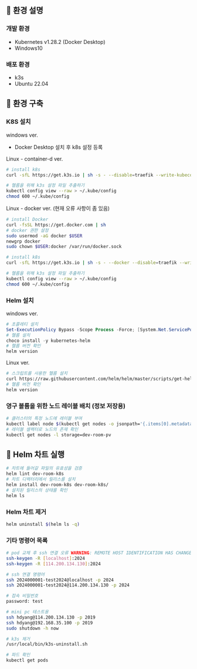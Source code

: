 ## 📃 환경 설명

### 개발 환경

- Kubernetes v1.28.2 (Docker Desktop)  
- Windows10

### 배포 환경

- k3s
- Ubuntu 22.04  

## 🔨 환경 구축

### K8S 설치

windows ver.
- Docker Desktop 설치 후 k8s 설정 등록

Linux - container-d ver.
```bash
# install k8s
curl -sfL https://get.k3s.io | sh -s - --disable=traefik --write-kubeconfig-mode=644

# 헬름을 위해 k3s 설정 파일 추출하기
kubectl config view --raw > ~/.kube/config
chmod 600 ~/.kube/config
```

Linux - docker ver. (현재 오류 사항이 좀 있음)
```bash
# install Docker
curl -fsSL https://get.docker.com | sh
# docker 권한 설정
sudo usermod -aG docker $USER
newgrp docker
sudo chown $USER:docker /var/run/docker.sock

# install k8s
curl -sfL https://get.k3s.io | sh -s - --docker --disable=traefik --write-kubeconfig-mode=644

# 헬름을 위해 k3s 설정 파일 추출하기
kubectl config view --raw > ~/.kube/config
chmod 600 ~/.kube/config
```

### Helm 설치

windows ver.
```powershell
# 초콜레티 설치
Set-ExecutionPolicy Bypass -Scope Process -Force; [System.Net.ServicePointManager]::SecurityProtocol = [System.Net.ServicePointManager]::SecurityProtocol -bor 3072; iex ((New-Object System.Net.WebClient).DownloadString('https://community.chocolatey.org/install.ps1'))
# 헬름 설치
choco install -y kubernetes-helm
# 헬름 버전 확인
helm version
```

Linux ver.
```bash
# 스크립트를 사용한 헬름 설치
curl https://raw.githubusercontent.com/helm/helm/master/scripts/get-helm-3 | bash
# 헬름 버전 확인
helm version
```

### 영구 볼륨을 위한 노드 레이블 배치 (정보 저장용)
```bash
# 클러스터의 특정 노드에 레이블 부여
kubectl label node $(kubectl get nodes -o jsonpath='{.items[0].metadata.name}') storage=dev-room-pv
# 레이블 셀렉터로 노드의 존재 확인
kubectl get nodes -l storage=dev-room-pv
```

## 🚀 Helm 차트 실행
```bash
# 차트에 들어갈 파일의 유효성을 검증
helm lint dev-room-k8s
# 차트 디렉터리에서 릴리스를 설치
helm install dev-room-k8s dev-room-k8s/
# 설치된 릴리스의 상태를 확인
helm ls
```

### Helm 차트 제거
```bash
helm uninstall $(helm ls -q)
```

### 기타 명령어 목록
```bash
# pod 교체 후 ssh 연결 오류 WARNING: REMOTE HOST IDENTIFICATION HAS CHANGED!
ssh-keygen -R [localhost]:2024
ssh-keygen -R [114.200.134.130]:2024

# ssh 연결 명령어
ssh 2024000001-test2024@localhost -p 2024
ssh 2024000001-test2024@114.200.134.130 -p 2024

# 접속 비밀번호
password: test

# mini pc 테스트용
ssh hdyang@114.200.134.130 -p 2019
ssh hdyang@192.168.35.100 -p 2019
sudo shutdown -h now

# k3s 제거
/usr/local/bin/k3s-uninstall.sh

# 파드 확인
kubectl get pods
```